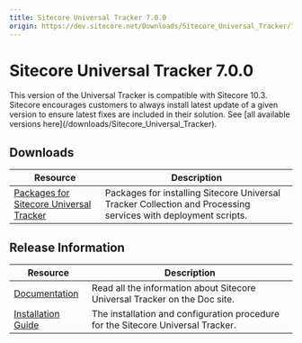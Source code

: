 ```yaml
---
title: Sitecore Universal Tracker 7.0.0
origin: https://dev.sitecore.net/Downloads/Sitecore_Universal_Tracker/7x/Sitecore_Universal_Tracker_700.aspx
---
```


# Sitecore Universal Tracker 7.0.0

  <Alert variant='warning' mb={4}>
    <AlertIcon />
    This version of the Universal Tracker is compatible with Sitecore 10.3.
  </Alert>
  
  <Alert variant='warning' mb={4}>
    <AlertIcon />
    Sitecore encourages customers to always install latest update of a given version to ensure latest fixes are included in their solution. See [all available versions here](/downloads/Sitecore_Universal_Tracker).
  </Alert>
  

## Downloads

 | Resource | Description |
 | --- | --- |
 | [Packages for Sitecore Universal Tracker](https://sitecoredev.azureedge.net/~/media/13977790AD604B0B9D61341FB9C41F8D.ashx?date=20221118T142059) | Packages for installing Sitecore Universal Tracker Collection and Processing services with deployment scripts. |

## Release Information

 | Resource | Description |
 | --- | --- |
 | [Documentation](https://doc.sitecore.com/xp/en/developers/103/sitecore-experience-platform/universal-tracker.html) | Read all the information about Sitecore Universal Tracker on the Doc site. |
 | [Installation Guide](https://sitecoredev.azureedge.net/~/media/0AD1EF139F46450D951DC07902073E86.ashx?date=20230918T082035) | The installation and configuration procedure for the Sitecore Universal Tracker. |